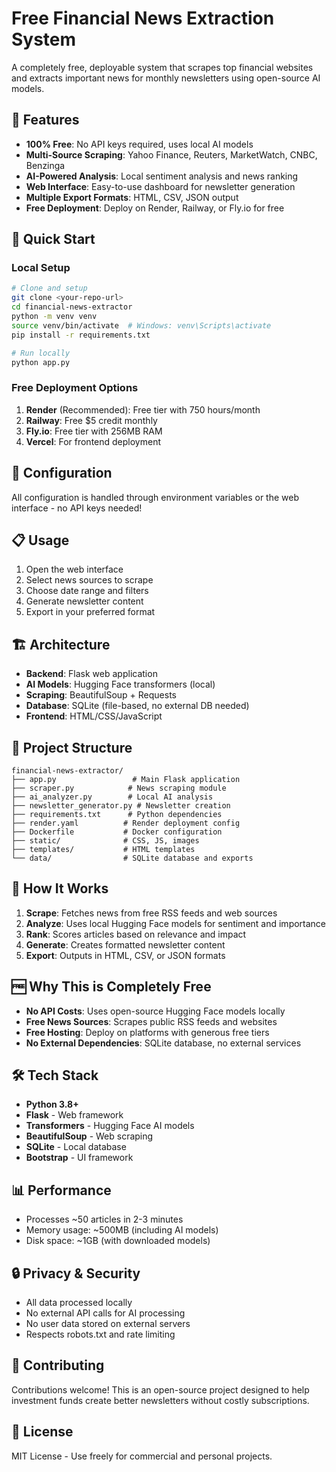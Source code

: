 # Free Financial News Extraction System

A completely free, deployable system that scrapes top financial websites and extracts important news for monthly newsletters using open-source AI models.

## 🎯 Features

- **100% Free**: No API keys required, uses local AI models
- **Multi-Source Scraping**: Yahoo Finance, Reuters, MarketWatch, CNBC, Benzinga
- **AI-Powered Analysis**: Local sentiment analysis and news ranking
- **Web Interface**: Easy-to-use dashboard for newsletter generation
- **Multiple Export Formats**: HTML, CSV, JSON output
- **Free Deployment**: Deploy on Render, Railway, or Fly.io for free

## 🚀 Quick Start

### Local Setup

```bash
# Clone and setup
git clone <your-repo-url>
cd financial-news-extractor
python -m venv venv
source venv/bin/activate  # Windows: venv\Scripts\activate
pip install -r requirements.txt

# Run locally
python app.py
```

### Free Deployment Options

1. **Render** (Recommended): Free tier with 750 hours/month
2. **Railway**: Free $5 credit monthly
3. **Fly.io**: Free tier with 256MB RAM
4. **Vercel**: For frontend deployment

## 🔧 Configuration

All configuration is handled through environment variables or the web interface - no API keys needed!

## 📋 Usage

1. Open the web interface
2. Select news sources to scrape
3. Choose date range and filters
4. Generate newsletter content
5. Export in your preferred format

## 🏗️ Architecture

- **Backend**: Flask web application
- **AI Models**: Hugging Face transformers (local)
- **Scraping**: BeautifulSoup + Requests
- **Database**: SQLite (file-based, no external DB needed)
- **Frontend**: HTML/CSS/JavaScript

## 📁 Project Structure

```
financial-news-extractor/
├── app.py                 # Main Flask application
├── scraper.py            # News scraping module
├── ai_analyzer.py        # Local AI analysis
├── newsletter_generator.py # Newsletter creation
├── requirements.txt      # Python dependencies
├── render.yaml          # Render deployment config
├── Dockerfile           # Docker configuration
├── static/              # CSS, JS, images
├── templates/           # HTML templates
└── data/                # SQLite database and exports
```

## 🔄 How It Works

1. **Scrape**: Fetches news from free RSS feeds and web sources
2. **Analyze**: Uses local Hugging Face models for sentiment and importance
3. **Rank**: Scores articles based on relevance and impact
4. **Generate**: Creates formatted newsletter content
5. **Export**: Outputs in HTML, CSV, or JSON formats

## 🆓 Why This is Completely Free

- **No API Costs**: Uses open-source Hugging Face models locally
- **Free News Sources**: Scrapes public RSS feeds and websites
- **Free Hosting**: Deploy on platforms with generous free tiers
- **No External Dependencies**: SQLite database, no external services

## 🛠️ Tech Stack

- **Python 3.8+**
- **Flask** - Web framework
- **Transformers** - Hugging Face AI models
- **BeautifulSoup** - Web scraping
- **SQLite** - Local database
- **Bootstrap** - UI framework

## 📊 Performance

- Processes ~50 articles in 2-3 minutes
- Memory usage: ~500MB (including AI models)
- Disk space: ~1GB (with downloaded models)

## 🔒 Privacy & Security

- All data processed locally
- No external API calls for AI processing
- No user data stored on external servers
- Respects robots.txt and rate limiting

## 🤝 Contributing

Contributions welcome! This is an open-source project designed to help investment funds create better newsletters without costly subscriptions.

## 📄 License

MIT License - Use freely for commercial and personal projects.